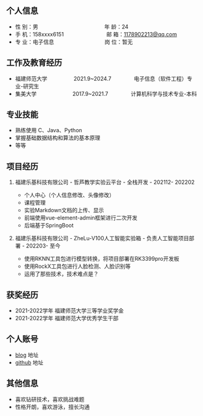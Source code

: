 ## 个人信息 

* 性 别：男&emsp;&emsp;&emsp;&emsp;&emsp;&emsp;&emsp;&emsp;&emsp;&emsp;&emsp;&emsp;&ensp;年 龄：24  
* 手 机：158xxxx6151 &emsp;&emsp;&emsp;&emsp;&emsp;&emsp;&ensp;&ensp;&ensp; 邮 箱：1178902213@qq.com    
* 专 业：电子信息 &emsp;&emsp;&emsp;&emsp;&emsp;&ensp;&ensp;&ensp;&ensp;&ensp;&ensp;&ensp;&ensp; 岗 位：暂无

## 工作及教育经历
    
* 福建师范大学&emsp;&emsp;&emsp;&emsp;&emsp;2021.9~2024.7&emsp;&emsp;&emsp;&emsp; 电子信息（软件工程）专业-研究生         
* 集美大学  &ensp;&ensp;&ensp;&emsp;&emsp;&emsp;&emsp;&emsp;2017.9~2021.7&emsp;&emsp;&emsp;&emsp; 计算机科学与技术专业-本科  

## 专业技能

* 熟练使用 C、Java、Python
* 掌握基础数据结构和算法的基本原理
* 等等

## 项目经历

1. 福建乐基科技有限公司 - 哲芦教学实验云平台 - 全栈开发 - 202112- 202202 
    * 个人中心（个人信息修改、头像修改）
    * 课程管理
    * 实验Markdown文档的上传、显示 
    * 前端使用vue-element-admin框架进行二次开发 
    * 后端基于SpringBoot

2. 福建乐基科技有限公司 - ZheLu-V100人工智能实验箱 - 负责人工智能项目部署 - 202203- 至今 
    * 使用RKNN工具包进行模型转换，将项目部署在RK3399pro开发板 
    * 使用RockX工具包进行人脸检测、人脸识别等
    * 运用了那些技术，技术难点是？

## 获奖经历
* 2021-2022学年 福建师范大学三等学业奖学金
* 2021-2022学年 福建师范大学优秀学生干部

## 个人账号 
* [blog](http://witchercheung.cn) 地址 
* [github](https://github.com/z1178902213) 地址 

## 其他信息 
* 喜欢钻研技术，喜欢挑战难题 
* 性格开朗，喜欢游泳，擅长沟通  

